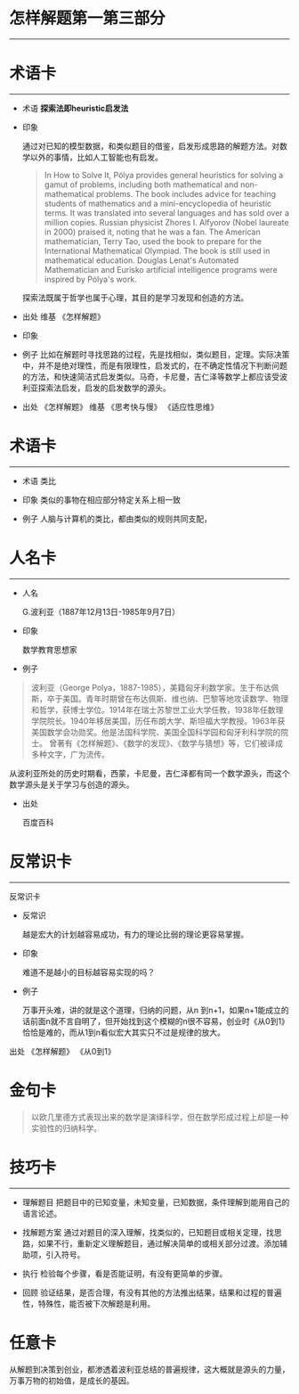 # 怎样解题第一第三部分
---

# 术语卡

---
- 术语   **探索法即heuristic启发法**  

- 印象

    通过对已知的模型数据，和类似题目的借鉴，启发形成思路的解题方法。对数学以外的事情，比如人工智能也有启发。
   >In How to Solve It, Pólya provides general heuristics for solving a gamut of problems, including both mathematical and non-mathematical problems. The book includes advice for teaching students of mathematics and a mini-encyclopedia of heuristic terms. It was translated into several languages and has sold over a million copies. Russian physicist Zhores I. Alfyorov (Nobel laureate in 2000) praised it, noting that he was a fan. The American mathematician, Terry Tao, used the book to prepare for the International Mathematical Olympiad. The book is still used in mathematical education. Douglas Lenat's Automated Mathematician and Eurisko artificial intelligence programs were inspired by Pólya's work.

   探索法既属于哲学也属于心理，其目的是学习发现和创造的方法。

- 出处 维基 《怎样解题》

- 印象  

- 例子  比如在解题时寻找思路的过程，先是找相似，类似题目，定理。实际决策中，并不是绝对理性，而是有限理性，启发式的，在不确定性情况下判断问题的方法，和快速简洁式启发类似。马奇，卡尼曼，吉仁泽等数学上都应该受波利亚探索法启发，启发的启发数学的源头。

- 出处  《怎样解题》 维基 《思考快与慢》  《适应性思维》
# 术语卡
---
- 术语 类比

- 印象 类似的事物在相应部分特定关系上相一致

- 例子 人脑与计算机的类比，都由类似的规则共同支配，

# 人名卡 
 ---
  - 人名   
  
    G.波利亚（1887年12月13日-1985年9月7日）
  
  
- 印象 

    数学教育思想家
 

- 例子 
 
> 波利亚（George Polya，1887-1985），美籍匈牙利数学家。生于布达佩斯，卒于美国。青年时期曾在布达佩斯、维也纳、巴黎等地攻读数学、物理和哲学，获博士学位。1914年在瑞士苏黎世工业大学任教，1938年任数理学院院长。1940年移居美国，历任布朗大学、斯坦福大学教授。1963年获美国数学会功勋奖。他是法国科学院、美国全国科学园和匈牙利科学院的院士。 曾著有《怎样解题》、《数学的发现》、《数学与猜想》等，它们被译成多种文字，广为流传。

   从波利亚所处的历史时期看，西蒙，卡尼曼，吉仁泽都有同一个数学源头，而这个数学源头是关于学习与创造的源头。

- 出处

  百度百科

#  反常识卡

---
 
反常识卡

- 反常识  

    越是宏大的计划越容易成功，有力的理论比弱的理论更容易掌握。

- 印象 

    难道不是越小的目标越容易实现的吗？
- 例子

    万事开头难，讲的就是这个道理，归纳的问题，从n 到n+1，如果n+1能成立的话前面n就不言自明了，但开始找到这个模糊的n很不容易，创业时《从0到1》恰恰是难的，而从1到n看似宏大其实只不过是规律的放大。

出处 《怎样解题》 《从0到1》
# 金句卡

> 以欧几里德方式表现出来的数学是演绎科学，但在数学形成过程上却是一种实验性的归纳科学。

# 技巧卡
---

- 理解题目 把题目中的已知变量，未知变量，已知数据，条件理解到能用自己的语言论述。


- 找解题方案 通过对题目的深入理解，找类似的，已知题目或相关定理，找思路，如果不行，重新定义理解题目，通过解决简单的或相关部分过渡。添加辅助项，引入符号。

- 执行 检验每个步骤，看是否能证明，有没有更简单的步骤。

- 回顾 验证结果，是否合理，有没有其他的方法推出结果，结果和过程的普遍性，特殊性，能否被下次解题是利用。


# 任意卡

从解题到决策到创业，都渗透着波利亚总结的普遍规律，这大概就是源头的力量，万事万物的初始值，是成长的基因。

